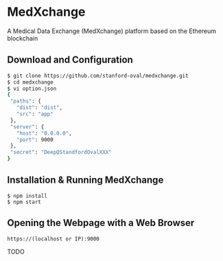 # MedXchange

A Medical Data Exchange (MedXchange) platform based on the Ethereum blockchain

## Download and Configuration

```bash
$ git clone https://github.com/stanford-oval/medxchange.git
$ cd medxchange
$ vi option.json
{
 "paths": {
   "dist": "dist",
   "src": "app"
 },
 "server": {
   "host": "0.0.0.0",
   "port": 9000
 },
 "secret": "DeepQStandfordOvalXXX"
}
```

## Installation & Running MedXchange

```
$ npm install
$ npm start
```

## Opening the Webpage with a Web Browser
```
https://(localhost or IP):9000
```

TODO
